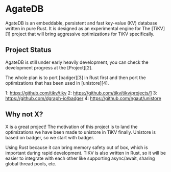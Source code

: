 # AgateDB

AgateDB is an embeddable, persistent and fast key-value (KV) database written
in pure Rust. It is designed as an experimental engine for The [TiKV][1]
project that will bring aggressive optimizations for TiKV specifically.

## Project Status

AgateDB is still under early heavily development, you can check the development
progress at the [Project][2].

The whole plan is to port [badger][3] in Rust first and then port the
optimizations that has been used in [unistore][4].

1: https://github.com/tikv/tikv
2: https://github.com/tikv/tikv/projects/1
3: https://github.com/dgraph-io/badger
4: https://github.com/ngaut/unistore

## Why not X?

X is a great project! The motivation of this project is to land the
optimizations we have been made to unistore in TiKV finally. Unistore is based
on badger, so we start with badger.

Using Rust because it can bring memory safety out of box, which is important
during rapid development. TiKV is also written in Rust, so it will be easier
to integrate with each other like supporting async/await, sharing global
thread pools, etc.
